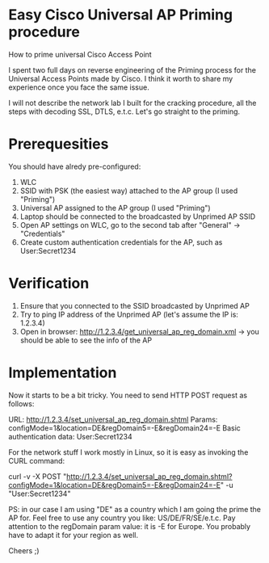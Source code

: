 # Easy Cisco Universal AP Priming procedure

How to prime universal Cisco Access Point

I spent two full days on reverse engineering of the Priming process for the Universal Access Points made by Cisco. I think it worth to share my experience once you face the same issue.

I will not describe the network lab I built for the cracking procedure, all the steps with decoding SSL, DTLS, e.t.c. Let's go straight to the priming.

# Prerequesities

You should have alredy pre-configured:
1. WLC
2. SSID with PSK (the easiest way) attached to the AP group (I used "Priming")
3. Universal AP assigned to the AP group (I used "Priming")
4. Laptop should be connected to the broadcasted by Unprimed AP SSID
5. Open AP settings on WLC, go to the second tab after "General" -> "Credentials"
6. Create custom authentication credentials for the AP, such as User:Secret1234

# Verification

1. Ensure that you connected to the SSID broadcasted by Unprimed AP
2. Try to ping IP address of the Unprimed AP (let's assume the IP is: 1.2.3.4)
3. Open in browser: http://1.2.3.4/get_universal_ap_reg_domain.xml -> you should be able to see the info of the AP

# Implementation

Now it starts to be a bit tricky. You need to send HTTP POST request as follows:

URL: http://1.2.3.4/set_universal_ap_reg_domain.shtml
Params: configMode=1&location=DE&regDomain5=-E&regDomain24=-E
Basic authentication data: User:Secret1234

For the network stuff I work mostly in Linux, so it is easy as invoking the CURL command:

curl -v -X POST "http://1.2.3.4/set_universal_ap_reg_domain.shtml?configMode=1&location=DE&regDomain5=-E&regDomain24=-E" -u "User:Secret1234"

PS: in our case I am using "DE" as a country which I am going the prime the AP for. Feel free to use any country you like: US/DE/FR/SE/e.t.c. Pay attention to the regDomain param value: it is -E for Europe. You probably have to adapt it for your region as well.

Cheers ;)

